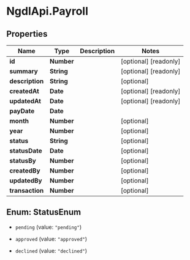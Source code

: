 # NgdlApi.Payroll

## Properties

Name | Type | Description | Notes
------------ | ------------- | ------------- | -------------
**id** | **Number** |  | [optional] [readonly] 
**summary** | **String** |  | [optional] [readonly] 
**description** | **String** |  | [optional] 
**createdAt** | **Date** |  | [optional] [readonly] 
**updatedAt** | **Date** |  | [optional] [readonly] 
**payDate** | **Date** |  | 
**month** | **Number** |  | [optional] 
**year** | **Number** |  | [optional] 
**status** | **String** |  | [optional] 
**statusDate** | **Date** |  | [optional] 
**statusBy** | **Number** |  | [optional] 
**createdBy** | **Number** |  | [optional] 
**updatedBy** | **Number** |  | [optional] 
**transaction** | **Number** |  | [optional] 



## Enum: StatusEnum


* `pending` (value: `"pending"`)

* `approved` (value: `"approved"`)

* `declined` (value: `"declined"`)




